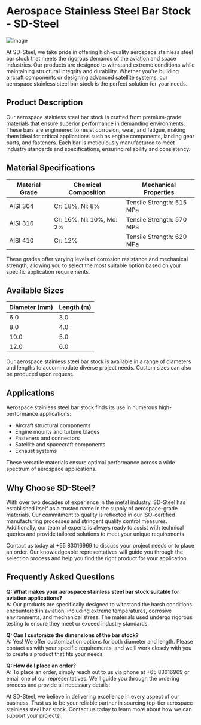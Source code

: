 # Aerospace Stainless Steel Bar Stock - SD-Steel

![Image](https://github.com/user-attachments/assets/2567258e-e124-4816-932d-1809bd27ef0b)

At SD-Steel, we take pride in offering high-quality aerospace stainless steel bar stock that meets the rigorous demands of the aviation and space industries. Our products are designed to withstand extreme conditions while maintaining structural integrity and durability. Whether you're building aircraft components or designing advanced satellite systems, our aerospace stainless steel bar stock is the perfect solution for your needs.

## Product Description

Our aerospace stainless steel bar stock is crafted from premium-grade materials that ensure superior performance in demanding environments. These bars are engineered to resist corrosion, wear, and fatigue, making them ideal for critical applications such as engine components, landing gear parts, and fasteners. Each bar is meticulously manufactured to meet industry standards and specifications, ensuring reliability and consistency.

## Material Specifications

| **Material Grade** | **Chemical Composition** | **Mechanical Properties** |
|---------------------|--------------------------|---------------------------|
| AISI 304           | Cr: 18%, Ni: 8%          | Tensile Strength: 515 MPa |
| AISI 316           | Cr: 16%, Ni: 10%, Mo: 2% | Tensile Strength: 570 MPa |
| AISI 410           | Cr: 12%                 | Tensile Strength: 620 MPa |

These grades offer varying levels of corrosion resistance and mechanical strength, allowing you to select the most suitable option based on your specific application requirements.

## Available Sizes

| **Diameter (mm)** | **Length (m)** |
|--------------------|----------------|
| 6.0               | 3.0            |
| 8.0               | 4.0            |
| 10.0              | 5.0            |
| 12.0              | 6.0            |

Our aerospace stainless steel bar stock is available in a range of diameters and lengths to accommodate diverse project needs. Custom sizes can also be produced upon request.

## Applications

Aerospace stainless steel bar stock finds its use in numerous high-performance applications:

- Aircraft structural components
- Engine mounts and turbine blades
- Fasteners and connectors
- Satellite and spacecraft components
- Exhaust systems

These versatile materials ensure optimal performance across a wide spectrum of aerospace applications.

## Why Choose SD-Steel?

With over two decades of experience in the metal industry, SD-Steel has established itself as a trusted name in the supply of aerospace-grade materials. Our commitment to quality is reflected in our ISO-certified manufacturing processes and stringent quality control measures. Additionally, our team of experts is always ready to assist with technical queries and provide tailored solutions to meet your unique requirements.

Contact us today at +65 83016969 to discuss your project needs or to place an order. Our knowledgeable representatives will guide you through the selection process and help you find the right product for your application.

## Frequently Asked Questions

**Q: What makes your aerospace stainless steel bar stock suitable for aviation applications?**  
A: Our products are specifically designed to withstand the harsh conditions encountered in aviation, including extreme temperatures, corrosive environments, and mechanical stress. The materials used undergo rigorous testing to ensure they meet or exceed industry standards.

**Q: Can I customize the dimensions of the bar stock?**  
A: Yes! We offer customization options for both diameter and length. Please contact us with your specific requirements, and we'll work closely with you to create a product that fits your needs.

**Q: How do I place an order?**  
A: To place an order, simply reach out to us via phone at +65 83016969 or email one of our representatives. We'll guide you through the ordering process and provide all necessary details.

At SD-Steel, we believe in delivering excellence in every aspect of our business. Trust us to be your reliable partner in sourcing top-tier aerospace stainless steel bar stock. Contact us today to learn more about how we can support your projects!
